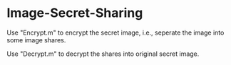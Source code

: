 # Image-Secret-Sharing

Use "Encrypt.m" to encrypt the secret image, i.e., seperate the image into some image shares.

Use "Decrypt.m" to decrypt the shares into original secret image.
